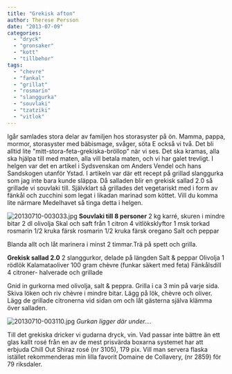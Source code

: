```yaml
---
title: "Grekisk afton"
author: Therese Persson
date: "2013-07-09"
categories: 
  - "dryck"
  - "gronsaker"
  - "kott"
  - "tillbehor"
tags: 
  - "chevre"
  - "fankal"
  - "grillat"
  - "rosmarin"
  - "slanggurka"
  - "souvlaki"
  - "tzatziki"
  - "vitlok"
---
```


Igår samlades stora delar av familjen hos storasyster på ön. Mamma, pappa, mormor, storasyster med bäbismage, svåger, söta E också vi två. Det bli alltid lite "mitt-stora-feta-grekiska-bröllop" när vi ses. Det ska kramas, alla ska hjälpa till med maten, alla vill betala maten, och vi har galet trevligt. I helgen var det en artikel i Sydsvenskan om Anders Vendel och hans Sandskogen utanför Ystad. I artikeln var där ett recept på grillad slanggurka som jag inte bara kunde släppa. Då salladen blir en grekisk sallad 2.0 så grillade vi souvlaki till. Självklart så grillades det vegetariskt med i form av fänkål och zucchini som legat i likadan marinad som köttet. Vill du komma lite närmare Medelhavet så tinga detta i helgen.

![20130710-003033.jpg](/static/img/20130710-003033.jpg) **Souvlaki till 8 personer** 2 kg karré, skuren i mindre bitar 2 dl olivolja Skal och saft från 1 citron 4 vitlöksklyftor 1 msk torkad rosmarin 1/2 kruka färsk rosmarin 1/2 kruka färsk oregano Salt och peppar

Blanda allt och låt marinera i minst 2 timmar.Trä på spett och grilla.

**Grekisk sallad 2.0** 2 slanggurkor, delade på längden Salt & peppar Olivolja 1 rödlök Kalamataoliver 100 gram chèvre (funkar säkert med feta) Fänkålsdill 4 citroner- halverade och grillade

Gnid in gurkorna med olivolja, salt & peppra. Grilla i ca 3 min på varje sida. Skiva löken och riv chèvre i mindre bitar. Lägg på lök, chèvre och oliver. Lägg de grillade citronerna vid sidan om och låt gästerna själva klämma över salladen.

![20130710-003110.jpg](/static/img/20130710-003110.jpg) _Gurkan ligger där under...._

Till det grekiska dricker vi gudarna dryck, vin. Vad passar inte bättre än ett glas kallt rosé från en av de mest prisvärda boxarna systemet har att erbjuda Chill Out Shiraz rosé (nr 3105), 179 pix. Vill man servera flaska istället rekommenderas min lilla favorit Domaine de Collavery, (nr 2859) för 79 riksdaler.
